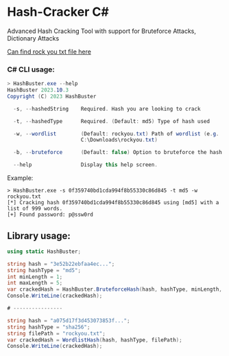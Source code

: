 # Hash-Cracker C#
Advanced Hash Cracking Tool with support for Bruteforce Attacks, Dictionary Attacks


[Can find rock you txt file here](https://github.com/danielmiessler/SecLists/tree/master/Passwords)


### C# CLI usage:
```csharp
> HashBuster.exe --help
HashBuster 2023.10.3
Copyright (C) 2023 HashBuster

  -s, --hashedString    Required. Hash you are looking to crack

  -t, --hashedType      Required. (Default: md5) Type of hash used

  -w, --wordlist        (Default: rockyou.txt) Path of wordlist (e.g.
                        C:\Downloads\rockyou.txt)

  -b, --bruteforce      (Default: false) Option to bruteforce the hash

  --help                Display this help screen.

```

Example:
```
> HashBuster.exe -s 0f359740bd1cda994f8b55330c86d845 -t md5 -w rockyou.txt
[*] Cracking hash 0f359740bd1cda994f8b55330c86d845 using [md5] with a list of 999 words.
[+] Found password: p@ssw0rd
```

## Library usage:
```csharp
using static HashBuster;

string hash = "3e52b22ebfaa4ec...";
string hashType = "md5";
int minLength = 1;
int maxLength = 5;
var crackedHash = HashBuster.BruteforceHash(hash, hashType, minLength, maxLength);
Console.WriteLine(crackedHash);

# ----------------

string hash = "a075d17f3d453073853f...";
string hashType = "sha256";
string filePath = "rockyou.txt";
var crackedHash = WordlistHash(hash, hashType, filePath);
Console.WriteLine(crackedHash);
```
